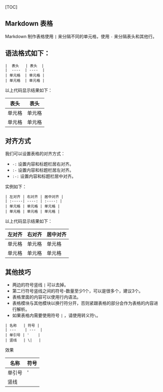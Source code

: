 [TOC]

## Markdown 表格

Markdown 制作表格使用 `|` 来分隔不同的单元格，使用 `-` 来分隔表头和其他行。

## 语法格式如下：

```auto
|  表头   | 表头  |
|  ----  | ----  |
| 单元格  | 单元格 |
| 单元格  | 单元格 |
```

以上代码显示结果如下：

| 表头 | 表头 |
| --- | --- |
| 单元格 | 单元格 |
| 单元格 | 单元格 |

## 对齐方式

我们可以设置表格的对齐方式：

+   `-:` 设置内容和标题栏居右对齐。
+   `:-` 设置内容和标题栏居左对齐。
+   `:-:` 设置内容和标题栏居中对齐。

实例如下：

```auto
| 左对齐 | 右对齐 | 居中对齐 |
| :-----| ----: | :----: |
| 单元格 | 单元格 | 单元格 |
| 单元格 | 单元格 | 单元格 |
```

以上代码显示结果如下：

| 左对齐 | 右对齐 | 居中对齐 |
| --- | --- | --- |
| 单元格 | 单元格 | 单元格 |
| 单元格 | 单元格 | 单元格 |

## 其他技巧

+   两边的符号竖线 `|` 可以去掉。
+   第二行符号竖线之间的符号-数量至少1个，可以是很多个，建议3个。
+   表格里面的内容可以使用行内语法。
+   表格模块与其他模块以换行符分开，否则紧跟表格的部分会作为表格的内容进行解析。
+   如果表格内需要使用符号 `|` ，请使用转义符`\`。

```auto
| 名称   | 符号 |
| ---    | ---  |
| 单引号 | '    |
| 竖线   | \|   |
```

效果

| 名称 | 符号 |
| --- | --- |
| 单引号 | ' |
| 竖线 | | |
